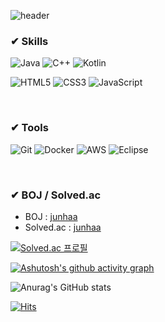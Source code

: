 ![header](https://capsule-render.vercel.app/api?type=waving&color=5FC397&height=240&section=header&text=Hi,%20I'm%20Junha%20(●’◡’●)ﾉ&fontSize=36&animation=twinkling&fontAlignY=36)

### ✔ Skills
![Java](https://img.shields.io/badge/java-%23ED8B00.svg?style=for-the-badge&logo=java&logoColor=white)
![C++](https://img.shields.io/badge/c++-%2300599C.svg?style=for-the-badge&logo=c%2B%2B&logoColor=white)
![Kotlin](https://img.shields.io/badge/kotlin-%237F52FF.svg?style=for-the-badge&logo=kotlin&logoColor=white)

![HTML5](https://img.shields.io/badge/html5-%23E34F26.svg?style=for-the-badge&logo=html5&logoColor=white)
![CSS3](https://img.shields.io/badge/css3-%231572B6.svg?style=for-the-badge&logo=css3&logoColor=white)
![JavaScript](https://img.shields.io/badge/javascript-%23323330.svg?style=for-the-badge&logo=javascript&logoColor=%23F7DF1E)

<br>

### ✔ Tools
![Git](https://img.shields.io/badge/git-%23F05033.svg?style=for-the-badge&logo=git&logoColor=white)
![Docker](https://img.shields.io/badge/docker-%230db7ed.svg?style=for-the-badge&logo=docker&logoColor=white)
![AWS](https://img.shields.io/badge/AWS-%23FF9900.svg?style=for-the-badge&logo=amazon-aws&logoColor=white)
![Eclipse](https://img.shields.io/badge/Eclipse-FE7A16.svg?style=for-the-badge&logo=Eclipse&logoColor=white)

<br>

<!--
**junhaa/junhaa** is a ✨ _special_ ✨ repository because its `README.md` (this file) appears on your GitHub profile.

Here are some ideas to get you started:

- 🔭 I’m currently working on ...
- 🌱 I’m currently learning ...
- 👯 I’m looking to collaborate on ...
- 🤔 I’m looking for help with ...
- 💬 Ask me about ...
- 📫 How to reach me: ...
- 😄 Pronouns: ...
- ⚡ Fun fact: ...
-->
### ✔ BOJ / Solved.ac
- BOJ : [junhaa](https://www.acmicpc.net/user/junhaa)
- Solved.ac : [junhaa](https://solved.ac/profile/junhaa)

[![Solved.ac
프로필](http://mazassumnida.wtf/api/v2/generate_badge?boj=junhaa)](https://solved.ac/junhaa)

[![Ashutosh's github activity graph](https://github-readme-activity-graph.cyclic.app/graph?username=junhaa&bg_color=FFFFFF&color=5FC397&title_color=5FC397&line=5FC397&point=336951&hide_border=true)](https://github.com/ashutosh00710/github-readme-activity-graph)

![Anurag's GitHub stats](https://github-readme-stats.vercel.app/api?username=junhaa&show_icons=true&theme=vue)

<!-- [![Top Langs](https://github-readme-stats.vercel.app/api/top-langs/?username=junhaa)](https://github.com/anuraghazra/github-readme-stats) -->

[![Hits](https://hits.seeyoufarm.com/api/count/incr/badge.svg?url=https%3A%2F%2Fgithub.com%2Fjunhaa&count_bg=%23535353&title_bg=%23B6B6B6&icon=github.svg&icon_color=%23FFFFFF&title=hits&edge_flat=false)](https://hits.seeyoufarm.com)
